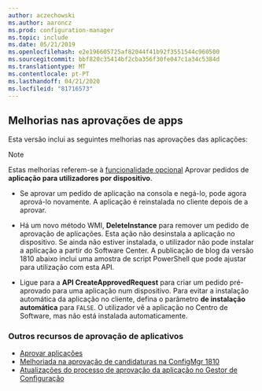```yaml
---
author: aczechowski
ms.author: aaroncz
ms.prod: configuration-manager
ms.topic: include
ms.date: 05/21/2019
ms.openlocfilehash: e2e196605725af82044f41b92f3551544c960500
ms.sourcegitcommit: bbf820c35414bf2cba356f30fe047c1a34c5384d
ms.translationtype: MT
ms.contentlocale: pt-PT
ms.lasthandoff: 04/21/2020
ms.locfileid: "81716573"
---
```

## <a name="improvements-to-app-approvals"></a><a name="bkmk_approve"></a>Melhorias nas aprovações de apps

<!--4224910-->

Esta versão inclui as seguintes melhorias nas aprovações das aplicações:

> [!Note]  
> Estas melhorias referem-se à [funcionalidade opcional](../../../../servers/manage/install-in-console-updates.md#bkmk_options) Aprovar pedidos de **aplicação para utilizadores por dispositivo**.  

- Se aprovar um pedido de aplicação na consola e negá-lo, pode agora aprová-lo novamente. A aplicação é reinstalada no cliente depois de a aprovar.  

- Há um novo método WMI, **DeleteInstance** para remover um pedido de aprovação de aplicações. Esta ação não desinstala a aplicação no dispositivo. Se ainda não estiver instalada, o utilizador não pode instalar a aplicação a partir do Software Center. A publicação de blog da versão 1810 abaixo inclui uma amostra de script PowerShell que pode ajustar para utilização com esta API.  

- Ligue para a **API CreateApprovedRequest** para criar um pedido pré-aprovado para uma aplicação num dispositivo. Para evitar a instalação automática da aplicação no cliente, defina o parâmetro **de instalação automática** para `FALSE`. O utilizador vê a aplicação no Centro de Software, mas não está instalada automaticamente.

### <a name="other-app-approval-resources"></a>Outros recursos de aprovação de aplicativos

- [Aprovar aplicações](../../../../../apps/deploy-use/app-approval.md#bkmk_email-approve)
- [Melhoriada na aprovação de candidaturas na ConfigMgr 1810](https://techcommunity.microsoft.com/t5/Configuration-Manager-Blog/Application-approval-improvements-in-ConfigMgr-1810/ba-p/303534)
- [Atualizações do processo de aprovação da aplicação no Gestor de Configuração](https://techcommunity.microsoft.com/t5/Configuration-Manager-Blog/Updates-to-the-application-approval-process-in-Configuration/ba-p/275048)